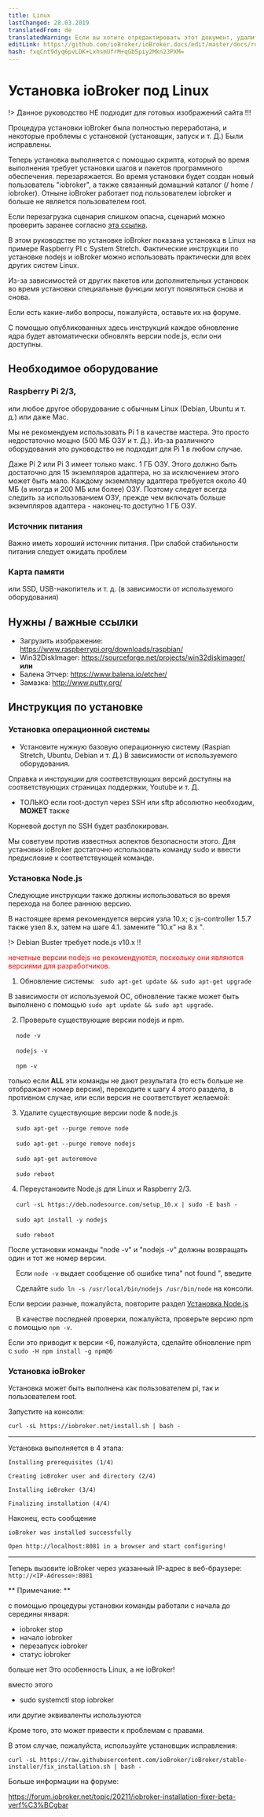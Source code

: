```yaml
---
title: Linux
lastChanged: 28.03.2019
translatedFrom: de
translatedWarning: Если вы хотите отредактировать этот документ, удалите поле «translationFrom», в противном случае этот документ будет снова автоматически переведен
editLink: https://github.com/ioBroker/ioBroker.docs/edit/master/docs/ru/install/linux.md
hash: fxqCnt9dyq6pvLDK+LxhsmUfrM+qGb5piy2Mkn23PXM=
---
```

# Установка ioBroker под Linux
!> Данное руководство НЕ подходит для готовых изображений сайта !!!

Процедура установки ioBroker была полностью переработана, и некоторые проблемы с установкой (установщик, запуск и т. Д.) Были исправлены.

Теперь установка выполняется с помощью скрипта, который во время выполнения требует установки шагов и пакетов программного обеспечения. перезаряжается. Во время установки будет создан новый пользователь "iobroker", а также связанный домашний каталог (/ home / iobroker). Отныне ioBroker работает под пользователем iobroker и больше не является пользователем root.

Если перезагрузка сценария слишком опасна, сценарий можно проверить заранее согласно [эта ссылка](https://raw.githubusercontent.com/ioBroker/ioBroker/stable-installer/installer.sh).

В этом руководстве по установке ioBroker показана установка в Linux на примере Raspberry PI с System Stretch. Фактические инструкции по установке nodejs и ioBroker можно использовать практически для всех других систем Linux.

Из-за зависимостей от других пакетов или дополнительных установок во время установки специальные функции могут появляться снова и снова.

Если есть какие-либо вопросы, пожалуйста, оставьте их на форуме.

С помощью опубликованных здесь инструкций каждое обновление ядра будет автоматически обновлять версии node.js, если они доступны.

## Необходимое оборудование
### Raspberry Pi 2/3,
или любое другое оборудование с обычным Linux (Debian, Ubuntu и т. д.) или даже Mac.

Мы не рекомендуем использовать Pi 1 в качестве мастера. Это просто недостаточно мощно (500 МБ ОЗУ и т. Д.). Из-за различного оборудования это руководство не подходит для Pi 1 в любом случае.

Даже Pi 2 или Pi 3 имеет только макс. 1 ГБ ОЗУ. Этого должно быть достаточно для 15 экземпляров адаптера, но за исключением этого может быть мало. Каждому экземпляру адаптера требуется около 40 МБ (а иногда и 200 МБ или более) ОЗУ. Поэтому следует всегда следить за использованием ОЗУ, прежде чем включать больше экземпляров адаптера - наконец-то доступно 1 ГБ ОЗУ.

### Источник питания
Важно иметь хороший источник питания. При слабой стабильности питания следует ожидать проблем

### Карта памяти
или SSD, USB-накопитель и т. д. (в зависимости от используемого оборудования)

## Нужны / важные ссылки
* Загрузить изображение: https://www.raspberrypi.org/downloads/raspbian/
* Win32DiskImager: https://sourceforge.net/projects/win32diskimager/ **или**
* Балена Этчер: https://www.balena.io/etcher/
* Замазка: http://www.putty.org/

## Инструкция по установке
### Установка операционной системы
* Установите нужную базовую операционную систему (Raspian Stretch, Ubuntu, Debian и т. Д.) В зависимости от используемого оборудования.

Справка и инструкции для соответствующих версий доступны на соответствующих страницах поддержки, Youtube и т. Д.

* ТОЛЬКО если root-доступ через SSH или sftp абсолютно необходим, **МОЖЕТ** также

Корневой доступ по SSH будет разблокирован.

Мы советуем против известных аспектов безопасности этого. Для установки ioBroker достаточно использовать команду sudo и ввести предисловие к соответствующей команде.

### Установка Node.js
Следующие инструкции также должны использоваться во время перехода на более раннюю версию.

В настоящее время рекомендуется версия узла 10.x; с js-controller 1.5.7 также узел 8.x, затем на шаге 4.1. замените "10.x" на 8.x ".

!> Debian Buster требует node.js v10.x !!

<span style="color:red">нечетные версии nodejs не рекомендуются, поскольку они являются версиями для разработчиков.</span>

1. Обновление системы: `` sudo apt-get update && sudo apt-get upgrade``

В зависимости от используемой ОС, обновление также может быть выполнено с помощью ``sudo apt update && sudo apt upgrade``.

2. Проверьте существующие версии nodejs и npm.

    ``node -v``

    ``nodejs -v``

    ``npm -v``

только если **ALL** эти команды не дают результата (то есть больше не отображают номер версии), переходите к шагу 4 этого раздела, в противном случае, или если версия не соответствует желаемой:

3. Удалите существующие версии node & node.js

    ``sudo apt-get --purge remove node``

    ``sudo apt-get --purge remove nodejs``

    ``sudo apt-get autoremove``

    ``sudo reboot``

4. Переустановите Node.js для Linux и Raspberry 2/3.

    ``curl -sL https://deb.nodesource.com/setup_10.x | sudo -E bash -``

    ``sudo apt install -y nodejs``

    ``sudo reboot``

После установки команды "node -v" и "nodejs -v" должны возвращать один и тот же номер версии.

    Если ``node -v`` выдает сообщение об ошибке типа" not found ", введите

    Сделайте ``sudo ln -s /usr/local/bin/nodejs /usr/bin/node`` на консоли.

Если версии разные, пожалуйста, повторите раздел [Установка Node.js](#installation-nodejs)

    В качестве последней проверки, пожалуйста, проверьте версию npm с помощью ``npm -v``.

Если это приводит к версии <6, пожалуйста, сделайте обновление npm с ``sudo -H npm install -g npm@6``

### Установка ioBroker
Установка может быть выполнена как пользователем pi, так и пользователем root.

Запустите на консоли:

``curl -sL https://iobroker.net/install.sh | bash -``

---

Установка выполняется в 4 этапа:

``Installing prerequisites (1/4)``

``Creating ioBroker user and directory (2/4)``

``Installing ioBroker (3/4)``

``Finalizing installation (4/4)``

Наконец, есть сообщение

``ioBroker was installed successfully``

``Open http://localhost:8081 in a browser and start configuring!``

---

Теперь вызовите ioBroker через указанный IP-адрес в веб-браузере: ``http://<IP-Adresse>:8081``

** Примечание: **

с помощью процедуры установки команды работали с начала до середины января:

* iobroker stop
* начало iobroker
* перезапуск iobroker
* статус iobroker

больше нет Это особенность Linux, а не ioBroker!

вместо этого

* sudo systemctl stop iobroker

или другие эквиваленты используются

Кроме того, это может привести к проблемам с правами.

В этом случае, пожалуйста, используйте установщик исправления:

``curl -sL https://raw.githubusercontent.com/ioBroker/ioBroker/stable-installer/fix_installation.sh | bash -``

Больше информации на форуме:

https://forum.iobroker.net/topic/20211/iobroker-installation-fixer-beta-verf%C3%BCgbar
